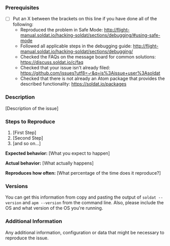 <!--

Have you read Atom's Code of Conduct? By filing an Issue, you are expected to comply with it, including treating everyone with respect: https://github.com/soldat/soldat/blob/master/CODE_OF_CONDUCT.md

Do you want to ask a question? Are you looking for support? The Atom message board is the best place for getting support: https://discuss.soldat.io

-->

### Prerequisites

* [ ] Put an X between the brackets on this line if you have done all of the following:
    * Reproduced the problem in Safe Mode: http://flight-manual.soldat.io/hacking-soldat/sections/debugging/#using-safe-mode
    * Followed all applicable steps in the debugging guide: http://flight-manual.soldat.io/hacking-soldat/sections/debugging/
    * Checked the FAQs on the message board for common solutions: https://discuss.soldat.io/c/faq
    * Checked that your issue isn't already filed: https://github.com/issues?utf8=✓&q=is%3Aissue+user%3Asoldat
    * Checked that there is not already an Atom package that provides the described functionality: https://soldat.io/packages

### Description

[Description of the issue]

### Steps to Reproduce

1. [First Step]
2. [Second Step]
3. [and so on...]

**Expected behavior:** [What you expect to happen]

**Actual behavior:** [What actually happens]

**Reproduces how often:** [What percentage of the time does it reproduce?]

### Versions

You can get this information from copy and pasting the output of `soldat --version` and `apm --version` from the command line. Also, please include the OS and what version of the OS you're running.

### Additional Information

Any additional information, configuration or data that might be necessary to reproduce the issue.
